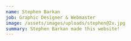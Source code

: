 ```yaml
---
name: Stephen Barkan
job: Graphic Designer & Webmaster
image: /assets/images/uploads/stephen@2x.jpg
summary: Stephen Barkan made this website!
---
```

